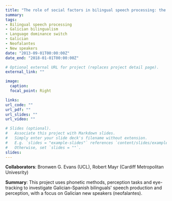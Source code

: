 ```yaml
---
title: "The role of social factors in bilingual speech processing: the case of Galician New Speakers"
summary: 
tags:
- Bilingual speech processing
- Galician bilingualism
- Language dominance switch
- Galician
- Neofalantes
- New speakers
date: "2013-09-01T00:00:00Z"
date_end: "2018-01-01T00:00:00Z"

# Optional external URL for project (replaces project detail page).
external_link: ""

image: 
  caption:
  focal_point: Right

links:
url_code: ""
url_pdf: ""
url_slides: ""
url_video: ""

# Slides (optional).
#   Associate this project with Markdown slides.
#   Simply enter your slide deck's filename without extension.
#   E.g. `slides = "example-slides"` references `content/slides/example-slides.md`.
#   Otherwise, set `slides = ""`.
slides: 
---
```


**Collaborators**: Bronwen G. Evans (UCL), Robert Mayr (Cardiff Metropolitan Univesrity)

**Summary**: This project uses phonetic methods, perception tasks and eye-tracking to investigate Galician-Spanish bilinguals' speech production and perception, with a focus on Galician new speakers (neofalantes).
